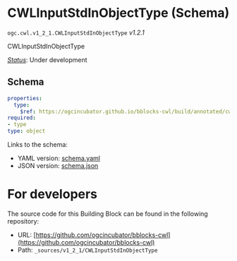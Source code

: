 
# CWLInputStdInObjectType (Schema)

`ogc.cwl.v1_2_1.CWLInputStdInObjectType` *v1.2.1*

CWLInputStdInObjectType

[*Status*](http://www.opengis.net/def/status): Under development

## Schema

```yaml
properties:
  type:
    $ref: https://ogcincubator.github.io/bblocks-cwl/build/annotated/cwl/v1_2_1/CWLInputStdInDefinition/schema.yaml
required:
- type
type: object

```

Links to the schema:

* YAML version: [schema.yaml](https://ogcincubator.github.io/bblocks-cwl/build/annotated/cwl/v1_2_1/CWLInputStdInObjectType/schema.json)
* JSON version: [schema.json](https://ogcincubator.github.io/bblocks-cwl/build/annotated/cwl/v1_2_1/CWLInputStdInObjectType/schema.yaml)


# For developers

The source code for this Building Block can be found in the following repository:

* URL: [https://github.com/ogcincubator/bblocks-cwl](https://github.com/ogcincubator/bblocks-cwl)
* Path: `_sources/v1_2_1/CWLInputStdInObjectType`

